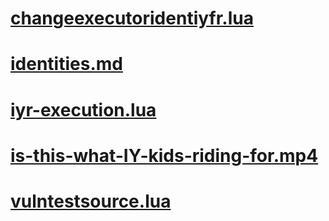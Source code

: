 # [changeexecutoridentiyfr.lua](https://ryxeleron.github.io/storage/other-stuff/changeexecutoridentiyfr.lua)
# [identities.md](https://raw.githubusercontent.com/RyXeleron/ryxeleron.github.io/refs/heads/main/storage/other-stuff/identities.md)
# [iyr-execution.lua](https://ryxeleron.github.io/storage/other-stuff/iyr-execution.lua)
# [is-this-what-IY-kids-riding-for.mp4](https://ryxeleron.github.io/storage/other-stuff/is-this-what-IY-kids-riding-for.mp4)
# [vulntestsource.lua](https://ryxeleron.github.io/storage/other-stuff/vulntestsource.lua)
